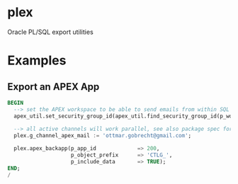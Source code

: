 # plex

Oracle PL/SQL export utilities

# Examples

## Export an APEX App

```sql
BEGIN
  --> set the APEX workspace to be able to send emails from within SQL tool
  apex_util.set_security_group_id(apex_util.find_security_group_id(p_workspace => 'HR'));
  
  --> all active channels will work parallel, see also package spec for possible channels
  plex.g_channel_apex_mail := 'ottmar.gobrecht@gmail.com';

  plex.apex_backapp(p_app_id             => 200,
                    p_object_prefix      => 'CTLG_',
                    p_include_data       => TRUE);
END;
/
```

